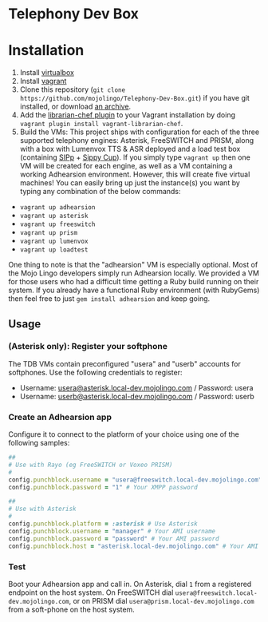 # Telephony Dev Box

# Installation

1. Install [virtualbox](https://www.virtualbox.org/wiki/Downloads)
2. Install [vagrant](http://vagrantup.com)
3. Clone this repository (`git clone https://github.com/mojolingo/Telephony-Dev-Box.git`) if you have git installed, or download [an archive](https://github.com/mojolingo/Telephony-Dev-Box/zipball/master).
4. Add the [librarian-chef plugin](https://github.com/jimmycuadra/vagrant-librarian-chef) to your Vagrant installation by doing `vagrant plugin install vagrant-librarian-chef`.
4. Build the VMs:
This project ships with configuration for each of the three supported telephony engines: Asterisk, FreeSWITCH and PRISM, along with a box with Lumenvox TTS & ASR deployed and a load test box (containing [SIPp](http://sipp.sourceforge.net) + [Sippy Cup](https://github.com/bklang/sippy_cup)). If you simply type `vagrant up` then one VM will be created for each engine, as well as a VM containing a working Adhearsion environment. However, this will create five virtual machines! You can easily bring up just the instance(s) you want by typing any combination of the below commands:
  * `vagrant up adhearsion`
  * `vagrant up asterisk`
  * `vagrant up freeswitch`
  * `vagrant up prism`
  * `vagrant up lumenvox`
  * `vagrant up loadtest`

One thing to note is that the "adhearsion" VM is especially optional.  Most of the Mojo Lingo developers simply run Adhearsion locally. We provided a VM for those users who had a difficult time getting a Ruby build running on their system. If you already have a functional Ruby environment (with RubyGems) then feel free to just `gem install adhearsion` and keep going.

## Usage

### (Asterisk only): Register your softphone
The TDB VMs contain preconfigured "usera" and "userb" accounts for softphones. Use the following credentials to register:

* Username: usera@asterisk.local-dev.mojolingo.com / Password: usera
* Username: userb@asterisk.local-dev.mojolingo.com / Password: userb

### Create an Adhearsion app

Configure it to connect to the platform of your choice using one of the following samples:

```ruby
##
# Use with Rayo (eg FreeSWITCH or Voxeo PRISM)
#
config.punchblock.username = "usera@freeswitch.local-dev.mojolingo.com" # Your XMPP JID for use with Rayo (swap 'freeswitch' for 'prism' as appropriate)
config.punchblock.password = "1" # Your XMPP password
```

```ruby
##
# Use with Asterisk
#
config.punchblock.platform = :asterisk # Use Asterisk
config.punchblock.username = "manager" # Your AMI username
config.punchblock.password = "password" # Your AMI password
config.punchblock.host = "asterisk.local-dev.mojolingo.com" # Your AMI host
```

### Test
Boot your Adhearsion app and call in. On Asterisk, dial `1` from a registered endpoint on the host system. On FreeSWITCH dial `usera@freeswitch.local-dev.mojolingo.com`, or on PRISM dial `usera@prism.local-dev.mojolingo.com` from a soft-phone on the host system.
